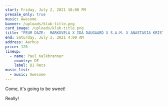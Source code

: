 ```yaml
---
start: Friday, July 2, 2021 10:00 PM
presale_only: true
music: Awesome
banner: /uploads/klub-title.png
card_image: /uploads/klub-title.png
title: "FEUM DAZE:  MARKOVELA X IDA DAUGAARD X S.A.M. X ANASTASIA KRISTENSEN"
end: Saturday, July 3, 2021 4:00 AM
address: Aarhus
price: 120
lineup:
  - name: Paul Kalkbrenner
    country: DE
    label: B1 Recs
music_list:
  - music: Awesome
---
```


Come, it's going to be sweet!

Really!
